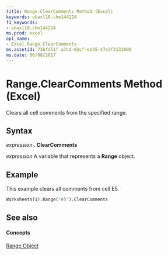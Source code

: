 ```yaml
---
title: Range.ClearComments Method (Excel)
keywords: vbaxl10.chm144224
f1_keywords:
- vbaxl10.chm144224
ms.prod: excel
api_name:
- Excel.Range.ClearComments
ms.assetid: 736fd51f-a7cd-02cf-eb45-47e3f3132800
ms.date: 06/08/2017
---
```



# Range.ClearComments Method (Excel)

Clears all cell comments from the specified range.


## Syntax

 _expression_ . **ClearComments**

 _expression_ A variable that represents a **Range** object.


## Example

This example clears all comments from cell E5.


```vb
Worksheets(1).Range("e5").ClearComments
```


## See also


#### Concepts


[Range Object](Excel.Range(objec).md)

